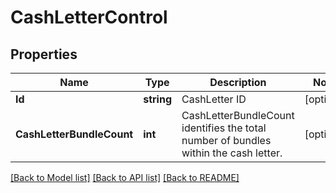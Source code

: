 # CashLetterControl

## Properties
Name | Type | Description | Notes
------------ | ------------- | ------------- | -------------
**Id** | **string** | CashLetter ID | [optional] 
**CashLetterBundleCount** | **int** | CashLetterBundleCount identifies the total number of bundles within the cash letter. | [optional] 

[[Back to Model list]](../README.md#documentation-for-models) [[Back to API list]](../README.md#documentation-for-api-endpoints) [[Back to README]](../README.md)


